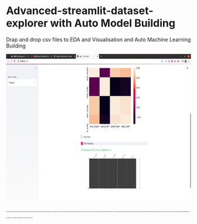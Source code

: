 # Advanced-streamlit-dataset-explorer with Auto Model Building
Drap and drop csv files to EDA and Visualisation and Auto Machine Learning Building

<img src="screenshot-2.png" height="400" width="800">

..............................................................................................................................................

<img >
